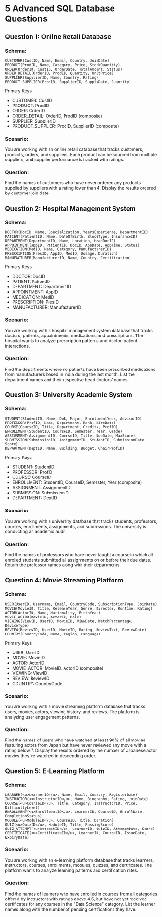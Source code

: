 # 5 Advanced SQL Database Questions

## Question 1: Online Retail Database

### Schema:
```
CUSTOMER(CustID, Name, Email, Country, JoinDate)
PRODUCT(ProdID, Name, Category, Price, StockQuantity)
ORDER(OrderID, CustID, OrderDate, TotalAmount, Status)
ORDER_DETAIL(OrderID, ProdID, Quantity, UnitPrice)
SUPPLIER(SupplierID, Name, Country, Rating)
PRODUCT_SUPPLIER(ProdID, SupplierID, SupplyDate, Quantity)
```

Primary Keys:
- CUSTOMER: CustID
- PRODUCT: ProdID
- ORDER: OrderID
- ORDER_DETAIL: OrderID, ProdID (composite)
- SUPPLIER: SupplierID
- PRODUCT_SUPPLIER: ProdID, SupplierID (composite)

### Scenario:
You are working with an online retail database that tracks customers, products, orders, and suppliers. Each product can be sourced from multiple suppliers, and supplier performance is tracked with ratings.

### Question:
Find the names of customers who have never ordered any products supplied by suppliers with a rating lower than 4. Display the results ordered by customer join date.

## Question 2: Hospital Management System

### Schema:
```
DOCTOR(DocID, Name, Specialization, YearsExperience, DepartmentID)
PATIENT(PatientID, Name, DateOfBirth, BloodType, InsuranceID)
DEPARTMENT(DepartmentID, Name, Location, HeadDocID)
APPOINTMENT(AppID, PatientID, DocID, AppDate, AppTime, Status)
MEDICATION(MedID, Name, Category, ManufacturerID)
PRESCRIPTION(PresID, AppID, MedID, Dosage, Duration)
MANUFACTURER(ManufacturerID, Name, Country, Certification)
```

Primary Keys:
- DOCTOR: DocID
- PATIENT: PatientID
- DEPARTMENT: DepartmentID
- APPOINTMENT: AppID
- MEDICATION: MedID
- PRESCRIPTION: PresID
- MANUFACTURER: ManufacturerID

### Scenario:
You are working with a hospital management system database that tracks doctors, patients, appointments, medications, and prescriptions. The hospital wants to analyze prescription patterns and doctor-patient interactions.

### Question:
Find the departments where no patients have been prescribed medications from manufacturers based in India during the last month. List the department names and their respective head doctors' names.

## Question 3: University Academic System

### Schema:
```
STUDENT(StudentID, Name, DoB, Major, EnrollmentYear, AdvisorID)
PROFESSOR(ProfID, Name, Department, Rank, HireDate)
COURSE(CourseID, Title, Department, Credits, ProfID)
ENROLLMENT(StudentID, CourseID, Semester, Year, Grade)
ASSIGNMENT(AssignmentID, CourseID, Title, DueDate, MaxScore)
SUBMISSION(SubmissionID, AssignmentID, StudentID, SubmissionDate, Score)
DEPARTMENT(DeptID, Name, Building, Budget, ChairProfID)
```

Primary Keys:
- STUDENT: StudentID
- PROFESSOR: ProfID
- COURSE: CourseID
- ENROLLMENT: StudentID, CourseID, Semester, Year (composite)
- ASSIGNMENT: AssignmentID
- SUBMISSION: SubmissionID
- DEPARTMENT: DeptID

### Scenario:
You are working with a university database that tracks students, professors, courses, enrollments, assignments, and submissions. The university is conducting an academic audit.

### Question:
Find the names of professors who have never taught a course in which all enrolled students submitted all assignments on or before their due dates. Return the professor names along with their departments.

## Question 4: Movie Streaming Platform

### Schema:
```
USER(UserID, Username, Email, CountryCode, SubscriptionType, JoinDate)
MOVIE(MovieID, Title, ReleaseYear, Genre, Director, Runtime, Rating)
ACTOR(ActorID, Name, Nationality, BirthYear)
MOVIE_ACTOR(MovieID, ActorID, Role)
VIEWING(ViewID, UserID, MovieID, ViewDate, WatchPercentage, DeviceType)
REVIEW(ReviewID, UserID, MovieID, Rating, ReviewText, ReviewDate)
COUNTRY(CountryCode, Name, Region, Language)
```

Primary Keys:
- USER: UserID
- MOVIE: MovieID
- ACTOR: ActorID
- MOVIE_ACTOR: MovieID, ActorID (composite)
- VIEWING: ViewID
- REVIEW: ReviewID
- COUNTRY: CountryCode

### Scenario:
You are working with a movie streaming platform database that tracks users, movies, actors, viewing history, and reviews. The platform is analyzing user engagement patterns.

### Question:
Find the names of users who have watched at least 90% of all movies featuring actors from Japan but have never reviewed any movie with a rating below 7. Display the results ordered by the number of Japanese actor movies they've watched in descending order.

## Question 5: E-Learning Platform

### Schema:
```
LEARNER(<u>LearnerID</u>, Name, Email, Country, RegisterDate)
INSTRUCTOR(<u>InstructorID</u>, Name, Biography, Rating, JoinDate)
COURSE(<u>CourseID</u>, Title, Category, InstructorID, Price, DifficultyLevel)
ENROLLMENT(<u>EnrollmentID</u>, LearnerID, CourseID, EnrollDate, CompletionStatus)
MODULE(<u>ModuleID</u>, CourseID, Title, Duration)
QUIZ(<u>QuizID</u>, ModuleID, Title, PassingScore)
QUIZ_ATTEMPT(<u>AttemptID</u>, LearnerID, QuizID, AttemptDate, Score)
CERTIFICATE(<u>CertificateID</u>, LearnerID, CourseID, IssueDate, ExpiryDate)
```

### Scenario:
You are working with an e-learning platform database that tracks learners, instructors, courses, enrollments, modules, quizzes, and certificates. The platform wants to analyze learning patterns and certification rates.

### Question:
Find the names of learners who have enrolled in courses from all categories offered by instructors with ratings above 4.5, but have not yet received certificates for any courses in the "Data Science" category. List the learner names along with the number of pending certifications they have.
